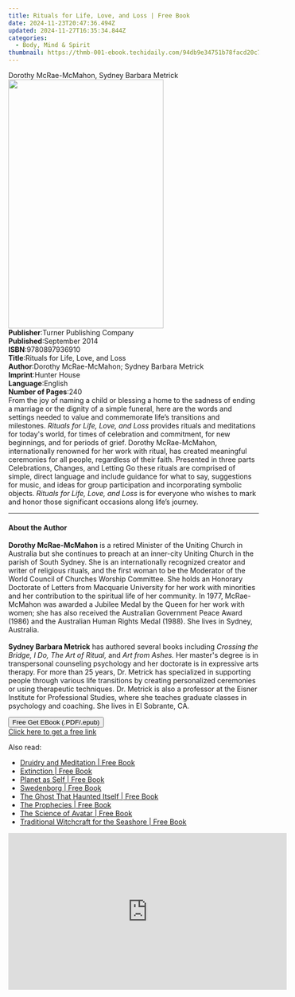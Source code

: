 ```yaml
---
title: Rituals for Life, Love, and Loss | Free Book
date: 2024-11-23T20:47:36.494Z
updated: 2024-11-27T16:35:34.844Z
categories:
  - Body, Mind & Spirit
thumbnail: https://thmb-001-ebook.techidaily.com/94db9e34751b78facd20c79dc5840d7ac0e75cba816d9bed1914107f52000d16.jpg
---
```

<main id="book-container">
  <div class="flex flex-col">
    <div class="book-brief flex-1 py-6 px-4 sm:p-6 md:py-10 md:px-8">
      <!-- brief-->
      <div class="book-brief-main">
        Dorothy McRae-McMahon, Sydney Barbara Metrick
      </div>
    </div>
    <div
      class="book-meta-info flex-1 grid gap-4 col-start-1 col-end-3 row-start-1 sm:mb-6 sm:grid-cols-4 lg:gap-6 lg:col-start-2 lg:row-end-6 lg:row-span-6 lg:mb-0"
    >
      <div
        class="book-meta-info-left place-content-center mt-4 p-4 text-sm leading-6 col-start-2 col-span-2 dark:text-slate-400"
      >
        <img
          class="w-full h-500 object-cover rounded-lg sm:h-255 sm:col-span-2 lg:col-span-full"
          src="https://img-001-ebook.techidaily.com/8d610b3c5900a88b839834c5d186f7dcac631e57bb4da37ef8a5044a31604381.jpg"
          alt=""
          width="312"
          height="500"
        />
      </div>
      <div
        class="book-meta-info-right mt-2 col-start-1 row-start-2 col-span-3 self-center"
      >
        <!-- meta data  -->
        <div class="flex flex-col px-4 md:px-8">
          <div class="flex-1">
            <strong>Publisher</strong>:<span class="px-2"
              >Turner Publishing Company</span
            >
          </div>
          <div class="flex-1">
            <strong>Published</strong>:<span class="px-2">September 2014</span>
          </div>
          <div class="flex-1">
            <strong>ISBN</strong>:<span class="px-2">9780897936910</span>
          </div>
          <div class="flex-1">
            <strong>Title</strong>:<span class="px-2"
              >Rituals for Life, Love, and Loss</span
            >
          </div>
          <div class="flex-1">
            <strong>Author</strong>:<span class="px-2"
              >Dorothy McRae-McMahon; Sydney Barbara Metrick</span
            >
          </div>
          <div class="flex-1">
            <strong>Imprint</strong>:<span class="px-2">Hunter House</span>
          </div>
          <div class="flex-1">
            <strong>Language</strong>:<span class="px-2">English</span>
          </div>
          <div class="flex-1">
            <strong>Number of Pages</strong>:<span class="px-2">240</span>
          </div>
        </div>
      </div>
    </div>
    <div class="book-description flex-1 py-6 px-4 sm:p-6 md:py-10 md:px-8">
      <div class="book-description-main">
        <div accordion-content="" id="description">
          From the joy of naming a child or blessing a home to the sadness of
          ending a marriage or the dignity of a simple funeral, here are the
          words and settings needed to value and commemorate life’s transitions
          and milestones. <i>Rituals for Life, Love, and Loss</i> provides
          rituals and meditations for today's world, for times of celebration
          and commitment, for new beginnings, and for periods of grief. Dorothy
          McRae-McMahon, internationally renowned for her work with ritual, has
          created meaningful ceremonies for all people, regardless of their
          faith. Presented in three parts Celebrations, Changes, and Letting Go
          these rituals are comprised of simple, direct language and include
          guidance for what to say, suggestions for music, and ideas for group
          participation and incorporating symbolic objects.
          <i>Rituals for Life, Love, and Loss</i> is for everyone who wishes to
          mark and honor those significant occasions along life’s journey.<br />
        </div>
      </div>
    </div>
    <div class="book-excerpts flex-1 py-6 px-4 sm:p-6 md:py-10 md:px-8">
      <!-- excerpts-->
      <div class="book-excerpts-main">
        <hr />
        <h4 class="placeholder placeholder-heading">
          <span>About the Author</span>
        </h4>
        <p>
          <b>Dorothy McRae-McMahon</b> is a retired Minister of the Uniting
          Church in Australia but she continues to preach at an inner-city
          Uniting Church in the parish of South Sydney. She is an
          internationally recognized creator and writer of religious rituals,
          and the first woman to be the Moderator of the World Council of
          Churches Worship Committee. She holds an Honorary Doctorate of Letters
          from Macquarie University for her work with minorities and her
          contribution to the spiritual life of her community. In 1977,
          McRae-McMahon was awarded a Jubilee Medal by the Queen for her work
          with women; she has also received the Australian Government Peace
          Award (1986) and the Australian Human Rights Medal (1988). She lives
          in Sydney, Australia.<br /><br /><b>Sydney Barbara Metrick</b> has
          authored several books including
          <i>Crossing the Bridge, I Do, The Art of Ritual,</i> and
          <i>Art from Ashes.</i> Her master's degree is in transpersonal
          counseling psychology and her doctorate is in expressive arts therapy.
          For more than 25 years, Dr. Metrick has specialized in supporting
          people through various life transitions by creating personalized
          ceremonies or using therapeutic techniques. Dr. Metrick is also a
          professor at the Eisner Institute for Professional Studies, where she
          teaches graduate classes in psychology and coaching. She lives in El
          Sobrante, CA.<br />
        </p>
      </div>
    </div>
    <div
      class="book-about-author flex-1 py-6 px-4 sm:p-6 md:py-10 md:px-8"
    ></div>
    <div class="book-free-get flex-1 py-6 px-4 sm:p-6 md:py-10 md:px-8">
      <button
        id="btn-free-get"
        class="bg-blue-500 hover:bg-blue-700 text-white font-bold py-2 px-4 rounded"
      >
        Free Get EBook (.PDF/.epub)
      </button>
      <div id="countdown-display" class="px-2 text-lg mt-2"></div>
      <a
        id="free-link"
        class="hidden bg-blue-500 hover:bg-blue-700 text-white font-bold py-2 px-4 rounded"
        href="https://www.ebooks.com/en-us/book/96498833/rituals-for-life-love-and-loss/dorothy-mcrae-mcmahon/"
        target="_blank"
        >Click here to get a free link</a
      >
    </div>
    <script>
      let countdownTime = 0;
      let countdownInterval = null;
      document
        .getElementById('btn-free-get')
        .addEventListener('click', startCountdown);
      function startCountdown() {
        countdownTime = new Date().getTime() + 60000 * 3;
        countdownInterval = setInterval(updateCountdown, 1000);
        document.getElementById('btn-free-get').disabled = true;
        document
          .getElementById('btn-free-get')
          .classList.add('bg-gray-500', 'cursor-not-allowed');
      }
      function updateCountdown() {
        let currentTime = new Date().getTime();
        let timeLeft = countdownTime - currentTime;
        let secondsLeft = Math.floor(timeLeft / 1000);
        document.getElementById('countdown-display').innerHTML =
          `Remaining time: ${secondsLeft} seconds.`;
        if (secondsLeft <= 0) {
          clearInterval(countdownInterval);
          document.getElementById('btn-free-get').classList.add('hidden');
          document.getElementById('free-link').classList.remove('hidden');
          document.getElementById('countdown-display').innerHTML = '';
        }
      }
    </script>
  </div>
</main>

<ins class="adsbygoogle"
      style="display:block"
      data-ad-client="ca-pub-7571918770474297"
      data-ad-slot="8358498916"
      data-ad-format="auto"
      data-full-width-responsive="true"></ins>
    

<span class="atpl-alsoreadstyle">Also read:</span>
<div><ul>
<li><a href="https://novels-ebooks.techidaily.com/847452-9781780990293-druidry-and-meditation/"><u>Druidry and Meditation | Free Book</u></a></li>
<li><a href="https://novels-ebooks.techidaily.com/847453-9781846948664-extinction/"><u>Extinction | Free Book</u></a></li>
<li><a href="https://novels-ebooks.techidaily.com/847456-9781846947261-planet-as-self/"><u>Planet as Self | Free Book</u></a></li>
<li><a href="https://novels-ebooks.techidaily.com/849071-9781101580349-swedenborg/"><u>Swedenborg | Free Book</u></a></li>
<li><a href="https://novels-ebooks.techidaily.com/843565-9781780574387-the-ghost-that-haunted-itself/"><u>The Ghost That Haunted Itself | Free Book</u></a></li>
<li><a href="https://novels-ebooks.techidaily.com/850863-9781101588864-the-prophecies/"><u>The Prophecies | Free Book</u></a></li>
<li><a href="https://novels-ebooks.techidaily.com/845805-9780316224017-the-science-of-avatar/"><u>The Science of Avatar | Free Book</u></a></li>
<li><a href="https://novels-ebooks.techidaily.com/847460-9781846948053-traditional-witchcraft-for-the-seashore/"><u>Traditional Witchcraft for the Seashore | Free Book</u></a></li>
</ul></div>

<!-- affiliate ads begin -->
<iframe width="560" height="315" src="https://www.youtube.com/embed/PUDdKOsEN74?si=tkZf-KVinjuwmgx9&autoplay=1" title="YouTube video player" frameborder="0" allow="accelerometer; autoplay; clipboard-write; encrypted-media; gyroscope; picture-in-picture; web-share" referrerpolicy="strict-origin-when-cross-origin" allowfullscreen></iframe>
<!-- affiliate ads end -->

